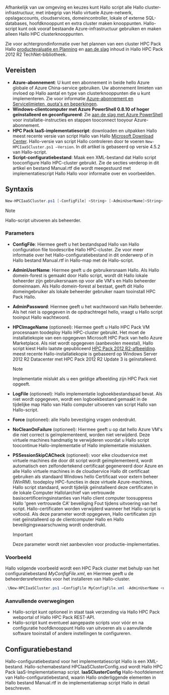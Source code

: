 



Afhankelijk van uw omgeving en keuzes kunt Hallo script alle Hallo cluster-infrastructuur, met inbegrip van Hallo virtuele Azure-netwerk, opslagaccounts, cloudservices, domeincontroller, lokale of externe SQL-databases, hoofdknooppunt en extra cluster maken knooppunten. Hallo-script kunt ook vooraf bestaande Azure-infrastructuur gebruiken en maken alleen Hallo HPC clusterknooppunten.

Zie voor achtergrondinformatie over het plannen van een cluster HPC Pack Hallo [productevaluatie en Planning](https://technet.microsoft.com/library/jj899596.aspx) en [aan de slag](https://technet.microsoft.com/library/jj899590.aspx) inhoud in Hallo HPC Pack 2012 R2 TechNet-bibliotheek.

## <a name="prerequisites"></a>Vereisten
* **Azure-abonnement**: U kunt een abonnement in beide hello Azure globale of Azure China-service gebruiken. Uw abonnement limieten van invloed op Hallo aantal en type van clusterknooppunten die u kunt implementeren. Zie voor informatie [Azure-abonnement en Servicelimieten, quota's en beperkingen](../articles/azure-subscription-service-limits.md).
* **Windows-clientcomputer met Azure PowerShell 0.8.10 of hoger geïnstalleerd en geconfigureerd**: Zie [aan de slag met Azure PowerShell](/powershell/azureps-cmdlets-docs) voor installatie-instructies en stappen tooconnect tooyour Azure-abonnement.
* **HPC Pack IaaS-implementatiescript**: downloaden en uitpakken Hallo meest recente versie van script Hallo van Hallo [Microsoft Download Center](https://www.microsoft.com/download/details.aspx?id=44949). Hallo-versie van script Hallo controleren door te voeren `New-HPCIaaSCluster.ps1 –Version`. In dit artikel is gebaseerd op versie 4.5.2 van Hallo-script.
* **Script-configuratiebestand**: Maak een XML-bestand dat Hallo script tooconfigure Hallo HPC-cluster gebruikt. Zie de secties verderop in dit artikel en bestand Manual.rtf die wordt meegestuurd met implementatiescript Hallo Hallo voor informatie over en voorbeelden.

## <a name="syntax"></a>Syntaxis
```PowerShell
New-HPCIaaSCluster.ps1 [-ConfigFile] <String> [-AdminUserName]<String> [[-AdminPassword] <String>] [[-HPCImageName] <String>] [[-LogFile] <String>] [-Force] [-NoCleanOnFailure] [-PSSessionSkipCACheck] [<CommonParameters>]
```
> [!NOTE]
> Hallo-script uitvoeren als beheerder.
> 
> 

### <a name="parameters"></a>Parameters
* **ConfigFile**: Hiermee geeft u het bestandspad Hallo van Hallo configuration file toodescribe Hallo HPC-cluster. Zie voor meer informatie over het Hallo-configuratiebestand in dit onderwerp of in Hallo bestand Manual.rtf in Hallo-map met de Hallo-script.
* **AdminUserName**: Hiermee geeft u de gebruikersnaam Hallo. Als Hallo domein-forest is gemaakt door Hallo script, wordt dit Hallo lokale beheerder zijn gebruikersnaam op voor alle VM's en Hallo beheerder domeinnaam. Als Hallo domein-forest al bestaat, geeft dit Hallo domeingebruiker als lokale beheerder gebruiker naam tooinstall HPC Pack Hallo.
* **AdminPassword**: Hiermee geeft u het wachtwoord van Hallo beheerder. Als het niet is opgegeven in de opdrachtregel hello, vraagt u Hallo script tooinput Hallo wachtwoord.
* **HPCImageName** (optioneel): Hiermee geeft u Hallo HPC Pack VM procesnaam toodeploy Hallo HPC-cluster gebruikt. Het moet de installatiekopie van een opgegeven Microsoft HPC Pack van hello Azure Marketplace. Als niet wordt opgegeven (aanbevolen meestal), Hallo script kiest Hallo laatste gepubliceerd [HPC Pack 2012 R2-afbeelding](https://azure.microsoft.com/marketplace/partners/microsoft/hpcpack2012r2onwindowsserver2012r2/). meest recente Hallo-installatiekopie is gebaseerd op Windows Server 2012 R2 Datacenter met HPC Pack 2012 R2 Update 3 is geïnstalleerd.
  
  > [!NOTE]
  > Implementatie mislukt als u een geldige afbeelding zijn HPC Pack niet opgeeft.
  > 
  > 
* **LogFile** (optioneel): Hallo implementatie logboekbestandspad bevat. Als niet wordt opgegeven, wordt een logboekbestand gemaakt in de tijdelijke map Hallo van Hallo computer uitvoeren van script Hallo van Hallo-script.
* **Force** (optioneel): alle Hallo bevestiging vragen onderdrukt.
* **NoCleanOnFailure** (optioneel): Hiermee geeft u op dat hello Azure VM's die niet correct is geïmplementeerd, worden niet verwijderd. Deze virtuele machines handmatig te verwijderen voordat u Hallo script toocontinue Hallo-implementatie of Hallo implementatie mislukken.
* **PSSessionSkipCACheck** (optioneel): voor elke cloudservice met virtuele machines die door dit script wordt geïmplementeerd, wordt automatisch een zelfondertekend certificaat gegenereerd door Azure en alle Hallo virtuele machines in de cloudservice Hallo dit certificaat gebruiken als standaard Windows hello Certificaat voor extern beheer (WinRM). toodeploy HPC-functies in deze virtuele Azure-machines, Hallo script standaard, wordt tijdelijk geïnstalleerd deze certificaten in de lokale Computer Hallo\\archief van vertrouwde basiscertificeringsinstanties van Hallo client computer toosuppress Hallo 'geen vertrouwde CA' beveiliging Fout tijdens uitvoering van het script. Hallo-certificaten worden verwijderd wanneer het Hallo-script is voltooid. Als deze parameter wordt opgegeven, Hallo certificaten zijn niet geïnstalleerd op de clientcomputer Hallo en Hallo beveiligingswaarschuwing wordt onderdrukt.
  
  > [!IMPORTANT]
  > Deze parameter wordt niet aanbevolen voor productie-implementaties.
  > 
  > 

### <a name="example"></a>Voorbeeld
Hallo volgende voorbeeld wordt een HPC Pack cluster met behulp van het configuratiebestand *MyConfigFile.xml*, en Hiermee geeft u de beheerdersreferenties voor het installeren van Hallo-cluster.

```PowerShell
.\New-HPCIaaSCluster.ps1 –ConfigFile MyConfigFile.xml -AdminUserName <username> –AdminPassword <password>
```

### <a name="additional-considerations"></a>Aanvullende overwegingen
* Hallo-script kunt optioneel in staat taak verzending via Hallo HPC Pack webportal of Hallo HPC Pack REST-API.
* Hallo-script kunt eventueel aangepaste scripts voor vóór en na configuratie hoofdknooppunt Hallo van uitvoeren als u aanvullende software tooinstall of andere instellingen te configureren.

## <a name="configuration-file"></a>Configuratiebestand
Hallo-configuratiebestand voor het implementatiescript Hallo is een XML-bestand. Hallo-schemabestand HPCIaaSClusterConfig.xsd wordt Hallo HPC Pack IaaS-Implementatiemap script. **IaaSClusterConfig** Hallo-hoofdelement van Hallo-configuratiebestand, waarin Hallo onderliggende elementen in Hallo bestand Manual.rtf in de implementatiemap script Hallo in detail beschreven.

